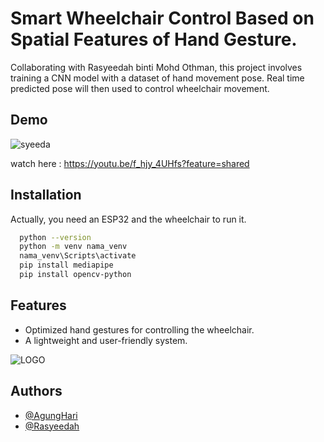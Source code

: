 
# Smart Wheelchair Control Based on Spatial Features of Hand Gesture.

Collaborating with Rasyeedah binti Mohd Othman, this project involves training a CNN model with a dataset of hand movement pose. Real time predicted pose will then used to control wheelchair movement.

## Demo

![syeeda](https://github.com/user-attachments/assets/8471363c-1c57-4119-8833-e522a40c736b)

watch here : https://youtu.be/f_hjy_4UHfs?feature=shared

## Installation
Actually, you need an ESP32 and the wheelchair to run it.

```bash
  python --version
  python -m venv nama_venv
  nama_venv\Scripts\activate
  pip install mediapipe
  pip install opencv-python
```
    
## Features

- Optimized hand gestures for controlling the wheelchair.
- A lightweight and user-friendly system.

![LOGO](https://github.com/user-attachments/assets/95a6c264-e6cd-4ea9-b378-208966d44ba6)



## Authors

- [@AgungHari](https://github.com/AgungHari)
- [@Rasyeedah](https://www.linkedin.com/in/rasyeedah-mohd-othman/)

